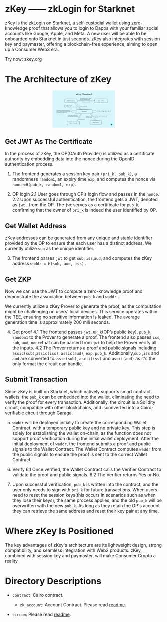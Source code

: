 # zKey —— zkLogin for Starknet

zKey is the zkLogin on Starknet, a self-custodial wallet using zero-knowledge proof that allows you to login to Dapps with your familiar social accounts like Google, Apple, and Meta. A new user will be able to be onboarded onto Starknet in just seconds. zKey also integrates with session key and paymaster, offering a blockchain-free experience, aiming to open up a Consumer Web3 era.

Try now: zkey.org

# The Architecture of zKey
<p align="center">
  <img src="~assets/Image/zKey%20Flowchart.jpg" alt="Starknet.unity logo" width="200px"/>
</p >

## Get JWT As The Certificate

In the process of zKey, the OP(OAuth Provider) is utilized as a certificate authority by embedding data into the nonce during the OpenID authentication process.

1. The frontend generates a session key pair `(pri_k, pub_k)`, a randomness `random1`, an expiry time `exp`, and computes the nonce via `nonce=H(pub_k, random1, exp)`.

2. OP login
2.1 User goes through OP’s login flow and passes in the `nonce`. 
2.2 Upon successful authentication, the frontend gets a JWT, denoted as `jwt` , from the OP. The `jwt` serves as a certificate for `pub_k`, confirming that the owner of `pri_k` is indeed the user identified by OP.

## Get Wallet Address

zKey addresses can be generated from any unique and stable identifier provided by the OP to ensure that each user has a distinct address. We currently utilize `sub` as the unique identifier.

3. The frontend parses `jwt` to get `sub`, `iss`,`aud`, and computes the zKey address `waddr = H(sub, aud, iss)` . 

## Get ZKP

Now we can use the JWT to compute a zero-knowledge proof and demonstrate the association between `pub_k` and `waddr` .

We currently utilize a zKey Prover to generate the proof, as the computation might be challenging on users' local devices. This service operates within the TEE, ensuring no sensitive information is leaked. The average generation time is approximately 200 mili seconds.

4. Get proof
4.1 The frontend passes `jwt`, `OP_k`(OP’s public key), `pub_k`, `random1` to the Prover to generate a proof. The frontend also passes `iss`, `sub`, `aud`, `nonce`that can be parsed from `jwt` to help the Prover verify all the inputs.
4.2 The Prover returns a proof and public signals including  `assic(sub)`,`assic(iss)`, `assic(aud)`, `exp`, `pub_k`. Additionally,`sub` ,`iss` and `aud` are converted to`assic(sub)`,  `ascii(iss)` and `ascii(aud)` as it's the only format the circuit can handle.

## Submit Transaction

Since zKey is built on Starknet, which natively supports smart contract wallets, the `pub_k` can be embedded into the wallet, eliminating the need to verify the proof for every transaction. Additionally, the circuit is a Solidity circuit, compatible with other blockchains, and isconverted into a Cairo-verifiable circuit through Garaga.

5.  `waddr` will be deployed initially to create the corresponding Wallet Contract, with a temporary public key and no private key. This step is solely for establishing the wallet on-chain, as the function does not support proof verification during the initial wallet deployment. After the initial deployment of `waddr`, the frontend submits a proof and public signals to the Wallet Contract. The Wallet Contract computes `waddr` from the public signals to ensure the proof is sent to the correct Wallet Contract. 

6. Verify
6.1 Once verified, the Wallet Contract calls the Verifier Contract to validate the proof and public signals. 
6.2 The Verifier returns Yes or No.

7. Upon successful verification, `pub_k` is written into the contract, and the user only needs to sign with `pri_k` for future transactions. When users need to reset the session keys(this occurs in scenarios such as when they lose their keys), the same process applies, and the old `pub_k` will be overwritten with the new `pub_k`. As long as they retain the OP's account they can retrieve the same address and reset their key pair at any time.

# Where zKey Is Positioned
The key advantages of zKey's architecture are its lightweight design, strong compatibility, and seamless integration with Web2 products. zKey, combined with session key and paymaster, will make Consumer Crypto a reality

# Directory Descriptions

- `contract`: Cairo contract.

  - `zk_account`: Account Contract. Please read [readme](https://github.com/xarlabs/zkey/blob/main/contract/zk_account/README.md).
- `circom`: Please read [readme](https://github.com/xarlabs/zkey/blob/main/circom/README.md).

